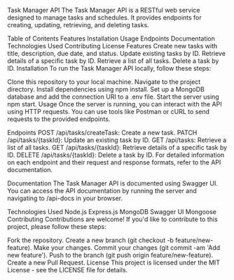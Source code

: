 Task Manager API
The Task Manager API is a RESTful web service designed to manage tasks and schedules. It provides endpoints for creating, updating, retrieving, and deleting tasks.

Table of Contents
Features
Installation
Usage
Endpoints
Documentation
Technologies Used
Contributing
License
Features
Create new tasks with title, description, due date, and status.
Update existing tasks by ID.
Retrieve details of a specific task by ID.
Retrieve a list of all tasks.
Delete a task by ID.
Installation
To run the Task Manager API locally, follow these steps:

Clone this repository to your local machine.
Navigate to the project directory.
Install dependencies using npm install.
Set up a MongoDB database and add the connection URI to a .env file.
Start the server using npm start.
Usage
Once the server is running, you can interact with the API using HTTP requests. You can use tools like Postman or cURL to send requests to the provided endpoints.

Endpoints
POST /api/tasks/createTask: Create a new task.
PATCH /api/tasks/{taskId}: Update an existing task by ID.
GET /api/tasks: Retrieve a list of all tasks.
GET /api/tasks/{taskId}: Retrieve details of a specific task by ID.
DELETE /api/tasks/{taskId}: Delete a task by ID.
For detailed information on each endpoint and their request and response formats, refer to the API documentation.

Documentation
The Task Manager API is documented using Swagger UI. You can access the API documentation by running the server and navigating to /api-docs in your browser.

Technologies Used
Node.js
Express.js
MongoDB
Swagger UI
Mongoose
Contributing
Contributions are welcome! If you'd like to contribute to this project, please follow these steps:

Fork the repository.
Create a new branch (git checkout -b feature/new-feature).
Make your changes.
Commit your changes (git commit -am 'Add new feature').
Push to the branch (git push origin feature/new-feature).
Create a new Pull Request.
License
This project is licensed under the MIT License - see the LICENSE file for details.